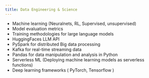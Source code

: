 ```yaml
---
title: Data Engineering & Science
---
```


- Machine learning (Neuralnets, RL, Supervised, unsupervised)
- Model evaluation metrics
- Training methodologies for large language models
- HuggingFaces LLM API
- PySpark for distributed Big data processing
- Kafka for real-time streaming data
- Pandas for data manipulation and analysis in Python
- Serverless ML (Deploying machine learning models as serverless functions)
- Deep learning frameworks ( PyTorch, Tensorflow )
